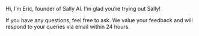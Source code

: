 Hi, I’m Eric, founder of Sally AI. I’m glad you’re trying out Sally!

If you have any questions, feel free to ask. We value your feedback and will respond to your queries via email within 24 hours.
